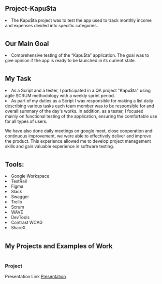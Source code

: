# <h2>Project-Kapu$ta</h2>

<li>The Kapu$ta project was to test the app used to track monthly income and expenses divided into specific categories. 

# <h2>Our Main Goal</h2>

<li>Comprehensive testing of
the “Kapu$ta” application. The goal was to give opinion if the app is ready to be launched in its current state. 

# <h2>My Task</h2>

<li>As a Script and a tester, I participated in a QA project
"Kapu$ta" using agile SCRUM methodology with a weekly
sprint period. 
<li>As part of my duties as a Script I was responsible for making a list daily describing various tasks each team member was to be responsible for and overall summary of the day's works. 
In addition, as a tester, I focused mainly on functional testing of the application, ensuring the comfortable use for all types of users. 
  
We have also done daily meetings on google meet, close cooperation and continuous improvement, we were able to effectively deliver and improve the product. This experience allowed me to develop project management skills and gain valuable experience in software testing.



# <h2>Tools:</h2>

<li>Google Workspace
<li>TestRail
<li>Figma
<li>Slack
<li>Swagger
<li>Trello
<li>Scrum
<li>WAVE
<li>DevTools
<li>Contrast WCAG
<li>ShareX


# <h2>My Projects and Examples of Work</h2>

<h3></br>Project</h3>

Presentation Link
[Presentation](https://docs.google.com/presentation/d/1rtCl5763RXg1zfW-k4Cnb_2lup7242aD/edit?usp=sharing&ouid=102642905155056726664&rtpof=true&sd=true)















